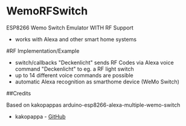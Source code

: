 # WemoRFSwitch
ESP8266 Wemo Switch Emulator WITH RF Support

* works with Alexa and other smart home systems


#RF Implementation/Example
- switch/callbacks "Deckenlicht" sends RF Codes via Alexa voice command "Deckenlicht" to eg. a RF light switch
- up to 14 different voice commands are possible 
- automatic Alexa recognition as smarthome device (WeMo Switch) 


##Credits

Based on kakopappas arduino-esp8266-alexa-multiple-wemo-switch

- kakopappa - [GitHub](https://github.com/kakopappa/arduino-esp8266-alexa-multiple-wemo-switch)
